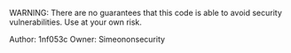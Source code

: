 WARNING: There are no guarantees that this code is able to avoid security vulnerabilities. Use at your own risk.

Author: 1nf053c
Owner: Simeononsecurity
